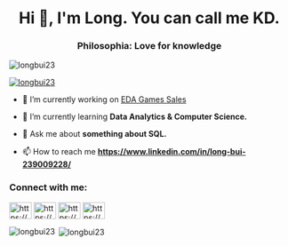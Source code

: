 <h1 align="center">Hi 👋, I'm Long. You can call me KD.</h1>
<h3 align="center">Philosophia: Love for knowledge</h3>

<p align="left"> <img src="https://komarev.com/ghpvc/?username=longbui23&label=Profile%20views&color=0e75b6&style=flat" alt="longbui23" /> </p>

<p align="left"> <a href="https://github.com/ryo-ma/github-profile-trophy"><img src="https://github-profile-trophy.vercel.app/?username=longbui23" alt="longbui23" /></a> </p>

- 🔭 I’m currently working on [EDA Games Sales](https://github.com/longbui23/EDA-Game-Sales)

- 🌱 I’m currently learning **Data Analytics & Computer Science.**

- 💬 Ask me about **something about SQL.**

- 📫 How to reach me **https://www.linkedin.com/in/long-bui-239009228/**

<h3 align="left">Connect with me:</h3>
<p align="left">
<a href="https://linkedin.com/in/https://www.linkedin.com/in/long-bui-239009228/" target="blank"><img align="center" src="https://raw.githubusercontent.com/rahuldkjain/github-profile-readme-generator/master/src/images/icons/Social/linked-in-alt.svg" alt="https://www.linkedin.com/in/long-bui-239009228/" height="30" width="40" /></a>
<a href="https://kaggle.com/https://www.kaggle.com/buikhailong" target="blank"><img align="center" src="https://raw.githubusercontent.com/rahuldkjain/github-profile-readme-generator/master/src/images/icons/Social/kaggle.svg" alt="https://www.kaggle.com/buikhailong" height="30" width="40" /></a>
<a href="https://fb.com/https://www.facebook.com/profile.php?id=100009624069418" target="blank"><img align="center" src="https://raw.githubusercontent.com/rahuldkjain/github-profile-readme-generator/master/src/images/icons/Social/facebook.svg" alt="https://www.facebook.com/profile.php?id=100009624069418" height="30" width="40" /></a>
<a href="https://instagram.com/https://www.instagram.com/longgwww/" target="blank"><img align="center" src="https://raw.githubusercontent.com/rahuldkjain/github-profile-readme-generator/master/src/images/icons/Social/instagram.svg" alt="https://www.instagram.com/longgwww/" height="30" width="40" /></a>
</p>



<p><img align="left" src="https://github-readme-stats.vercel.app/api/top-langs?username=longbui23&show_icons=true&locale=en&layout=compact" alt="longbui23" /></p>

<p>&nbsp;<img align="center" src="https://github-readme-stats.vercel.app/api?username=longbui23&show_icons=true&locale=en" alt="longbui23" /></p>
